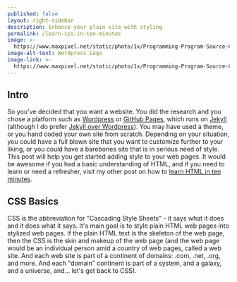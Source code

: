 ```yaml
---
published: false
layout: right-sidebar
description: Enhance your plain site with styling
permalink: /learn-css-in-ten-minutes
image: >-
  https://www.maxpixel.net/static/photo/1x/Programming-Program-Source-Code-Code-Javascript-3337044.jpg
image-alt-text: Wordpress Logo
image-link: >-
  https://www.maxpixel.net/static/photo/1x/Programming-Program-Source-Code-Code-Javascript-3337044.jpg
---
```

## Intro
So you've decided that you want a website. You did the research and you chose a platform such as [Wordpress](https://wordpress.org/) or [GitHub Pages](https://pages.github.com/), which runs on [Jekyll](https://jekyllrb.com/) (although I do prefer [Jekyll over Wordpress](/why-jekyll-is-better-than-wordpress)). You may have used a theme, or you hand coded your own site from scratch. Depending on your situation, you could have a full blown site that you want to customize further to your liking, or you could have a barebones site that is in serious need of style. This post will help you get started adding style to your web pages. It would be awesome if you had a basic understanding of HTML, and if you need to learn or need a refresher, visit my other post on how to [learn HTML in ten minutes](/learn-html-in-ten-minutes).

## CSS Basics
CSS is the abbreviation for "Cascading Style Sheets" - it says what it does and it does what it says. It's main goal is to style plain HTML web pages into stylized web pages. If the plain HTML text is the skeleton of the web page, then the CSS is the skin and makeup of the web page (and the web page would be an individual person amid a country of web pages, called a web site. And each web site is part of a continent of domains: .com, .net, .org, and more. And each "domain" continent is part of a system, and a galaxy, and a universe, and... let's get back to CSS).  
